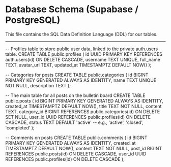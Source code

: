# Database Schema (Supabase / PostgreSQL)

This file contains the SQL Data Definition Language (DDL) for our tables.

---

-- Profiles table to store public user data, linked to the private auth.users table.
CREATE TABLE public.profiles (
id UUID PRIMARY KEY REFERENCES auth.users(id) ON DELETE CASCADE,
username TEXT UNIQUE,
full_name TEXT,
avatar_url TEXT,
updated_at TIMESTAMPTZ DEFAULT NOW()
);

-- Categories for posts
CREATE TABLE public.categories (
id BIGINT PRIMARY KEY GENERATED ALWAYS AS IDENTITY,
name TEXT UNIQUE NOT NULL,
description TEXT
);

-- The main table for all posts on the bulletin board
CREATE TABLE public.posts (
id BIGINT PRIMARY KEY GENERATED ALWAYS AS IDENTITY,
created_at TIMESTAMPTZ DEFAULT NOW(),
title TEXT NOT NULL,
content TEXT,
category_id BIGINT REFERENCES public.categories(id) ON DELETE SET NULL,
user_id UUID REFERENCES public.profiles(id) ON DELETE CASCADE,
status TEXT DEFAULT 'active' -- e.g., 'active', 'closed', 'completed'
);

-- Comments on posts
CREATE TABLE public.comments (
id BIGINT PRIMARY KEY GENERATED ALWAYS AS IDENTITY,
created_at TIMESTAMPTZ DEFAULT NOW(),
content TEXT NOT NULL,
post_id BIGINT REFERENCES public.posts(id) ON DELETE CASCADE,
user_id UUID REFERENCES public.profiles(id) ON DELETE CASCADE
);
